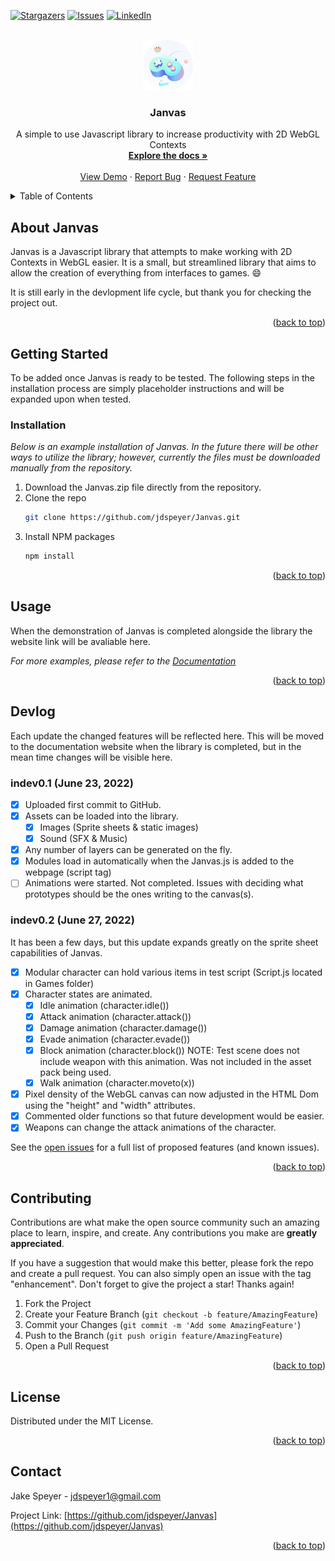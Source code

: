 <div id="top"></div>

[![Stargazers][stars-shield]][stars-url]
[![Issues][issues-shield]][issues-url]
[![LinkedIn][linkedin-shield]][linkedin-url]



<!-- PROJECT LOGO -->
<br />
<div align="center">
  <a href="https://github.com/jdspeyer/Janvas">
    <img src="logo.png" alt="Logo" width="80" height="80">
  </a>

  <h3 align="center">Janvas</h3>

  <p align="center">
    A simple to use Javascript library to increase productivity with 2D WebGL Contexts
    <br />
    <a href="https://github.com/jdspeyer/Janvas"><strong>Explore the docs »</strong></a>
    <br />
    <br />
    <a href="https://github.com/jdspeyer/Janvas">View Demo</a>
    ·
    <a href="https://github.com/jdspeyer/Janvas/issues">Report Bug</a>
    ·
    <a href="https://github.com/jdspeyer/Janvas/issues">Request Feature</a>
  </p>
</div>



<!-- TABLE OF CONTENTS -->
<details>
  <summary>Table of Contents</summary>
  <ol>
    <li>
      <a href="#about-janvas">About Janvas</a>
    </li>
    <li>
      <a href="#getting-started">Getting Started</a>
      <ul>
        <li><a href="#prerequisites">Prerequisites</a></li>
        <li><a href="#installation">Installation</a></li>
      </ul>
    </li>
    <li><a href="#usage">Usage</a></li>
    <li><a href="#devlog">Devlog</a></li>
    <li><a href="#contributing">Contributing</a></li>
    <li><a href="#license">License</a></li>
    <li><a href="#contact">Contact</a></li>
  </ol>
</details>



<!-- ABOUT THE PROJECT -->
## About Janvas

Janvas is a Javascript library that attempts to make working with 2D Contexts in WebGL easier. It is a small, but streamlined library that aims to allow the creation of everything from interfaces to games. :smile:

It is still early in the devlopment life cycle, but thank you for checking the project out.

<p align="right">(<a href="#top">back to top</a>)</p>

<!-- GETTING STARTED -->
## Getting Started

To be added once Janvas is ready to be tested. The following steps in the installation process are simply placeholder instructions and will be expanded upon when tested.

### Installation

_Below is an example installation of Janvas. In the future there will be other ways to utilize the library; however, currently the files must be downloaded manually from the repository._

1. Download the Janvas.zip file directly from the repository. 
2. Clone the repo
   ```sh
   git clone https://github.com/jdspeyer/Janvas.git
   ```
3. Install NPM packages
   ```sh
   npm install
   ```

<p align="right">(<a href="#top">back to top</a>)</p>



<!-- USAGE EXAMPLES -->
## Usage

When the demonstration of Janvas is completed alongside the library the website link will be avaliable here.

_For more examples, please refer to the [Documentation](https://github.com/jdspeyer/Janvas)_

<p align="right">(<a href="#top">back to top</a>)</p>



<!-- Devlog -->
## Devlog

Each update the changed features will be reflected here. This will be moved to the documentation website when the library is completed, but in the mean time changes will be visible here.

### indev0.1 (June 23, 2022)
- [x] Uploaded first commit to GitHub.
- [x] Assets can be loaded into the library. 
    - [x] Images (Sprite sheets & static images)
    - [x] Sound (SFX & Music)
- [x] Any number of layers can be generated on the fly.
- [x] Modules load in automatically when the Janvas.js is added to the webpage (script tag)
- [ ] Animations were started. Not completed. Issues with deciding what prototypes should be the ones writing to the canvas(s).

### indev0.2 (June 27, 2022)
It has been a few days, but this update expands greatly on the sprite sheet capabilities of Janvas.
- [x] Modular character can hold various items in test script (Script.js located in Games folder)
- [x] Character states are animated. 
    - [x] Idle animation (character.idle())
    - [x] Attack animation (character.attack())
    - [x] Damage animation (character.damage())
    - [x] Evade animation (character.evade())
    - [x] Block animation (character.block()) NOTE: Test scene does not include weapon with this animation. Was not included in the asset pack being used.
    - [x] Walk animation (character.moveto(x))
- [x] Pixel density of the WebGL canvas can now adjusted in the HTML Dom using the "height" and "width" attributes.
- [x] Commented older functions so that future development would be easier.
- [x] Weapons can change the attack animations of the character.

See the [open issues](https://github.com/jdspeyer/Janvas/issues) for a full list of proposed features (and known issues).

<p align="right">(<a href="#top">back to top</a>)</p>



<!-- CONTRIBUTING -->
## Contributing

Contributions are what make the open source community such an amazing place to learn, inspire, and create. Any contributions you make are **greatly appreciated**.

If you have a suggestion that would make this better, please fork the repo and create a pull request. You can also simply open an issue with the tag "enhancement".
Don't forget to give the project a star! Thanks again!

1. Fork the Project
2. Create your Feature Branch (`git checkout -b feature/AmazingFeature`)
3. Commit your Changes (`git commit -m 'Add some AmazingFeature'`)
4. Push to the Branch (`git push origin feature/AmazingFeature`)
5. Open a Pull Request

<p align="right">(<a href="#top">back to top</a>)</p>



<!-- LICENSE -->
## License

Distributed under the MIT License.

<p align="right">(<a href="#top">back to top</a>)</p>



<!-- CONTACT -->
## Contact

Jake Speyer - jdspeyer1@gmail.com

Project Link: [https://github.com/jdspeyer/Janvas](https://github.com/jdspeyer/Janvas)

<p align="right">(<a href="#top">back to top</a>)</p>

<!-- LINKS & IMAGES -->
[stars-shield]: https://img.shields.io/github/commit-activity/m/jdspeyer/Janvas?label=Commits&style=for-the-badge
[stars-url]: https://github.com/jdspeyer/Janvas/stargazers
[issues-shield]: https://img.shields.io/github/issues/jdspeyer/Janvas?style=for-the-badge
[issues-url]: https://github.com/jdspeyer/Janvas/issues
[linkedin-shield]: https://img.shields.io/badge/-LinkedIn-black.svg?style=for-the-badge&logo=linkedin&colorB=555
[linkedin-url]: https://linkedin.com/in/jake-speyer
